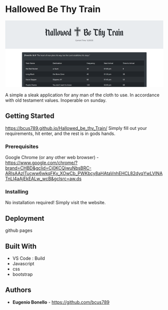 # Hallowed Be Thy Train

![Image description](train.png)

A simple a sleak application for any man of the cloth to use. In accordance with old testament values. Inoperable on sunday.  

## Getting Started

https://bcus789.github.io/Hallowed_be_thy_Train/
Simply fill out your requirements, hit enter, and the rest is in gods hands. 

### Prerequisites

Google Chrome (or any other web browser) - https://www.google.com/chrome/?brand=CHBD&gclid=Cj0KCQjwuNbsBRC-ARIsAAzITucww6wkqFKy_XOwCb_PWKbcy8aHAtaVnhEHCL82dyqYwLVlNATnLl4aAjEkEALw_wcB&gclsrc=aw.ds

### Installing

No installation required! Simply visit the website.

## Deployment

github pages

## Built With

- VS Code : Build
- Javascript
- css
- bootstrap

## Authors
- **Eugenio Bonello** - https://github.com/bcus789

